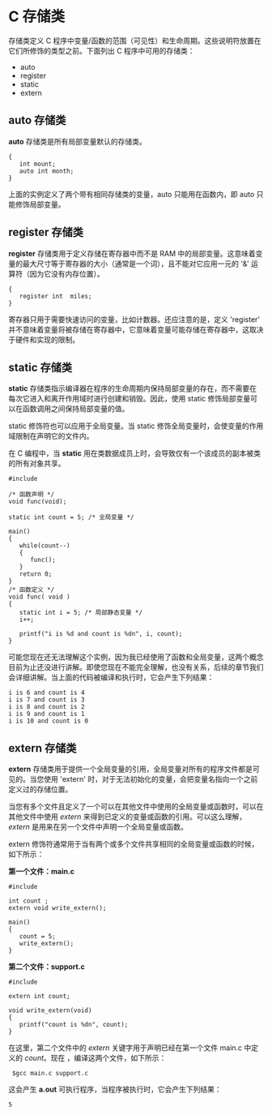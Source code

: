 # C 存储类

存储类定义 C 程序中变量/函数的范围（可见性）和生命周期。这些说明符放置在它们所修饰的类型之前。下面列出 C 程序中可用的存储类：

* auto
* register
* static
* extern

## auto 存储类
**auto** 存储类是所有局部变量默认的存储类。

    {
       int mount;
       auto int month;
    }

上面的实例定义了两个带有相同存储类的变量，auto 只能用在函数内，即 auto 只能修饰局部变量。

## register 存储类
**register** 存储类用于定义存储在寄存器中而不是 RAM 中的局部变量。这意味着变量的最大尺寸等于寄存器的大小（通常是一个词），且不能对它应用一元的 '&' 运算符（因为它没有内存位置）。

    {
       register int  miles;
    }

寄存器只用于需要快速访问的变量，比如计数器。还应注意的是，定义 'register' 并不意味着变量将被存储在寄存器中，它意味着变量可能存储在寄存器中，这取决于硬件和实现的限制。

## static 存储类
**static** 存储类指示编译器在程序的生命周期内保持局部变量的存在，而不需要在每次它进入和离开作用域时进行创建和销毁。因此，使用 static 修饰局部变量可以在函数调用之间保持局部变量的值。

static 修饰符也可以应用于全局变量。当 static 修饰全局变量时，会使变量的作用域限制在声明它的文件内。

在 C 编程中，当 **static** 用在类数据成员上时，会导致仅有一个该成员的副本被类的所有对象共享。

    #include 

    /* 函数声明 */
    void func(void);

    static int count = 5; /* 全局变量 */

    main()
    {
       while(count--)
       {
          func();
       }
       return 0;
    }
    /* 函数定义 */
    void func( void )
    {
       static int i = 5; /* 局部静态变量 */
       i++;

       printf("i is %d and count is %dn", i, count);
    }

可能您现在还无法理解这个实例，因为我已经使用了函数和全局变量，这两个概念目前为止还没进行讲解。即使您现在不能完全理解，也没有关系，后续的章节我们会详细讲解。当上面的代码被编译和执行时，它会产生下列结果：

    i is 6 and count is 4
    i is 7 and count is 3
    i is 8 and count is 2
    i is 9 and count is 1
    i is 10 and count is 0

## extern 存储类
**extern** 存储类用于提供一个全局变量的引用，全局变量对所有的程序文件都是可见的。当您使用 'extern' 时，对于无法初始化的变量，会把变量名指向一个之前定义过的存储位置。

当您有多个文件且定义了一个可以在其他文件中使用的全局变量或函数时，可以在其他文件中使用 _extern_ 来得到已定义的变量或函数的引用。可以这么理解，_extern_ 是用来在另一个文件中声明一个全局变量或函数。

extern 修饰符通常用于当有两个或多个文件共享相同的全局变量或函数的时候，如下所示：

**第一个文件：main.c**

    #include 

    int count ;
    extern void write_extern();

    main()
    {
       count = 5;
       write_extern();
    }

**第二个文件：support.c**

    #include 

    extern int count;

    void write_extern(void)
    {
       printf("count is %dn", count);
    }

在这里，第二个文件中的 _extern_ 关键字用于声明已经在第一个文件 main.c 中定义的 _count_。现在 ，编译这两个文件，如下所示：

     $gcc main.c support.c

这会产生 **a.out** 可执行程序，当程序被执行时，它会产生下列结果：

    5